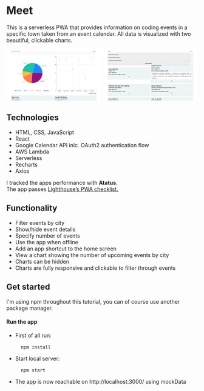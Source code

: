 # Meet

This is a serverless PWA that provides information on coding events in a specific town taken from an event calendar. All data is visualized with two beautiful, clickable charts.

<img src="./assets/example1.png" alt="Example Image 1" width="49.5%"><img width="1%"><img src="./assets/example2.png" alt="Example Image 2" width="49.5%">


## Technologies

- HTML, CSS, JavaScript
- React
- Google Calendar API inlc. OAuth2 authentication flow
- AWS Lambda
- Serverless
- Recharts
- Axios

I tracked the apps performance with <b>Atatus</b>.<br>
The app passes <a href="https://developers.google.com/web/tools/lighthouse/">Lighthouse’s PWA checklist.<a>


## Functionality

- Filter events by city
- Show/hide event details
- Specify number of events
- Use the app when offline
- Add an app shortcut to the home screen
- View a chart showing the number of upcoming events by city
- Charts can be hidden
- Charts are fully responsive and clickable to filter through events


## Get started

I'm using npm throughout this tutorial, you can of course use another package manager.

#### Run the app
- First of all run:

        npm install

- Start local server:

        npm start

- The app is now reachable on http://localhost:3000/ using mockData